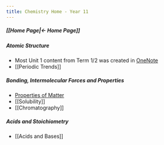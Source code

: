 ```yaml
---
title: Chemistry Home - Year 11
---
```


##### [[Home Page|← Home Page]]

##### Atomic Structure
- Most Unit 1 content from Term 1/2 was created in [OneNote](https://educationwaeduau-my.sharepoint.com/personal/ajay_bisnath_student_education_wa_edu_au/_layouts/OneNote.aspx?id=%2Fpersonal%2Fajay_bisnath_student_education_wa_edu_au%2FDocuments%2F2023%20Notes&wd=target%28Bajay%20Bapproved%20Notes%2FChemistry%20%F0%9F%A7%AA.one%7C44C03AFB-DBA4-40D6-9A57-FB2EBA28539B%2F%29)
- [[Periodic Trends]]

##### Bonding, Intermolecular Forces and Properties
- [Properties of Matter](Properties%20of%20Matter)
- [[Solubility]]
- [[Chromatography]]

##### Acids and Stoichiometry
- [[Acids and Bases]]